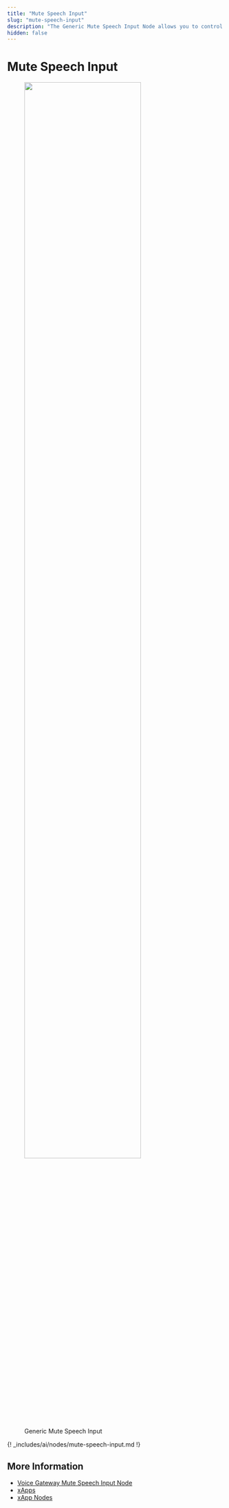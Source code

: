 ```yaml
---
title: "Mute Speech Input"
slug: "mute-speech-input"
description: "The Generic Mute Speech Input Node allows you to control when speech input is collected in your Flow, preventing interruptions and ensuring a smoother conversation experience, especially in xApp Flows. By enabling or disabling speech gathering as needed, you can maintain better control and create a seamless workflow in your application."
hidden: false
---
```


# Mute Speech Input

<figure>
  <img class="image-center" src="{{config.site_url}}ai/flow-nodes/generic-voice-nodes/images/mute-speech-input.png" width="80%" />
  <figcaption>Generic Mute Speech Input</figcaption>
</figure>

{! _includes/ai/nodes/mute-speech-input.md !}

## More Information

- [Voice Gateway Mute Speech Input Node](../vg/mute-speech-input.md)
- [xApps](../../xApp/overview.md)
- [xApp Nodes](../xApp/overview.md)
